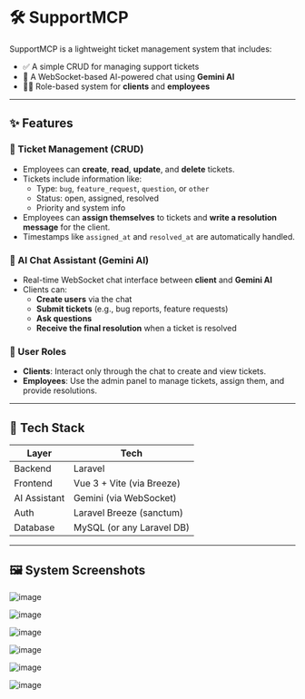 # 🛠️ SupportMCP

SupportMCP is a lightweight ticket management system that includes:

- ✅ A simple CRUD for managing support tickets
- 💬 A WebSocket-based AI-powered chat using **Gemini AI**
- 🧑‍💼 Role-based system for **clients** and **employees**
  
---

## ✨ Features

### 🎫 Ticket Management (CRUD)
- Employees can **create**, **read**, **update**, and **delete** tickets.
- Tickets include information like:
  - Type: `bug`, `feature_request`, `question`, or `other`
  - Status: open, assigned, resolved
  - Priority and system info
- Employees can **assign themselves** to tickets and **write a resolution message** for the client.
- Timestamps like `assigned_at` and `resolved_at` are automatically handled.

### 🤖 AI Chat Assistant (Gemini AI)
- Real-time WebSocket chat interface between **client** and **Gemini AI**
- Clients can:
  - **Create users** via the chat
  - **Submit tickets** (e.g., bug reports, feature requests)
  - **Ask questions**
  - **Receive the final resolution** when a ticket is resolved

### 👥 User Roles
- **Clients**: Interact only through the chat to create and view tickets.
- **Employees**: Use the admin panel to manage tickets, assign them, and provide resolutions.

---

## 🧪 Tech Stack

| Layer        | Tech                      |
|--------------|---------------------------|
| Backend      | Laravel                   |
| Frontend     | Vue 3 + Vite (via Breeze) |
| AI Assistant | Gemini (via WebSocket)    |
| Auth         | Laravel Breeze (sanctum)  |
| Database     | MySQL (or any Laravel DB) |

---

## 🖼️ System Screenshots
![image](https://github.com/user-attachments/assets/aca2931f-20a8-433d-92d6-73fd97e5dc4c)

![image](https://github.com/user-attachments/assets/aaf64c0b-b119-4a49-a6a9-fc7c4d9ea8f5)

![image](https://github.com/user-attachments/assets/8853b988-f347-46d1-80b0-e22e7e732c38)

![image](https://github.com/user-attachments/assets/fd7b79a5-a968-446d-93cb-861b74a72426)

![image](https://github.com/user-attachments/assets/ad0e183a-7787-4152-a7fc-077a02356045)

![image](https://github.com/user-attachments/assets/f7733427-d7c4-449a-b9d0-69789b189322)
